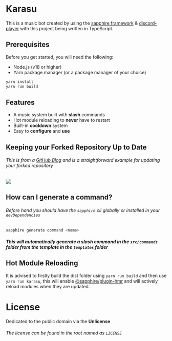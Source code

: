 # Karasu

This is a music bot created by using the [sapphire framework][sapphire] & [discord-player][discord-player] with this project being written in TypeScript.

## Prerequisites

Before you get started, you will need the following:

- Node.js (v18 or higher)
- Yarn package manager (or a package manager of your choice)

```sh
yarn install
yarn run build
```

## Features

- A music system built with **slash** commands
- Hot module reloading to **never** have to restart
- Built-in **cooldown** system
- Easy to **configure** and **use**


## Keeping your Forked Repository Up to Date

###### This is from a [GitHub Blog][github] and is a straightforward example for updating your forked repository

![](https://i0.wp.com/user-images.githubusercontent.com/7900087/117183982-10df5d80-ad8d-11eb-9570-0a95bc1bf6bb.gif?ssl=1)

## How can I generate a command?

###### Before hand you should have the `sapphire` cli globally or installed in your `devDependencies`

```sh
sapphire generate command <name>
```

##### This will automatically generate a slash command in the `src/commands` folder from the template in the `templates` folder

## Hot Module Reloading

It is advised to firstly build the dist folder using `yarn run build` and then use `yarn run karasu`, this will enable [@sapphire/plugin-hmr][sapphire-hmr] and will actively reload modules when they are updated.

# License

Dedicated to the public domain via the **Unlicense**
###### The license can be found in the root named as `LICENSE`

[github]: https://github.blog/changelog/2021-05-06-sync-an-out-of-date-branch-of-a-fork-from-the-web/
[sapphire]: https://github.com/sapphiredev/framework
[sapphire-hmr]: https://www.npmjs.com/package/@sapphire/plugin-hmr
[discord-player]: https://github.com/Androz2091/discord-player/tree/develop
